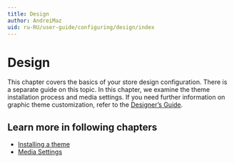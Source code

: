 ```yaml
---
title: Design
author: AndreiMaz
uid: ru-RU/user-guide/configuring/design/index
---
```

# Design

This chapter covers the basics of your store design configuration. There is a separate guide on this topic. In this chapter, we examine the theme installation process and media settings. If you need further information on graphic theme customization, refer to the [Designer’s Guide](xref:ru-RU/developer/design/index).

## Learn more in following chapters

- [Installing a theme](xref:ru-RU/user-guide/configuring/design/installing-theme)
- [Media Settings](xref:ru-RU/user-guide/configuring/design/media-settings)
